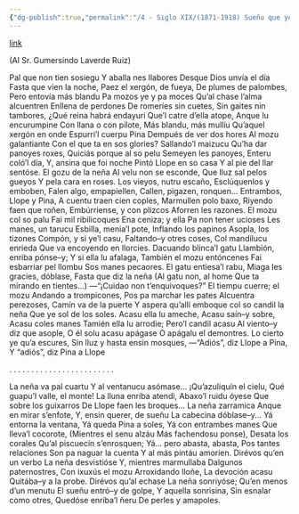 ```yaml
---
{"dg-publish":true,"permalink":"/4 - Siglo XIX/(1871-1918) Sueñu que ye vida/","tags":["#Siglo_19","central","Félix_López_del_Vallado","escrito","Oviedo","poema"]}
---
```


[link](https://asturies.com/cavedaynava/sueniuqueyevida.txt)

(Al Sr. Gumersindo Laverde Ruiz)
 
Pal que non tien sosiegu
Y aballa nes llabores
Desque Dios unvía el día
Fasta que vien la noche,
Paez el xergón, de fueya,
De plumes de palombes,
Pero entovía más blandu
Pa mozos ye y pa moces
Qu’al chase l’alma alcuentren
Enllena de perdones
De romeríes sin cuetes,
Sin gaites nin tambores,
¿Qué reina habrá endayuri
Que’l catre d’ella atope,
Anque lu encurumpine
Con llana o con pilote,
Más blandu, más mullíu
Qu’aquel xergón en onde
Espurri’l cuerpu Pina
Dempués de ver dos hores
Al mozu galantiante
Con el que ta en sos glories?
Sallando’l maizucu
Qu’ha dar panoyes roxes,
Quiciás porque al so pelu
Semeyen les panoyes,
Enteru coló’l día,
Y, ansina que foi noche
Pintó Llope en so casa
Y al pie del llar sentóse.
El gozu de la neña
Al velu non se esconde,
Que lluz sal pelos gueyos
Y pela cara en roses.
Los vieyos, nutru escaño,
Esclúquenlos y emboben,
Falen algo, empapiellen,
Callen, pigazen, ronquen...
Entrambos, Llope y Pina,
A cuentu traen cien coples,
Marmullen polo baxo,
Riyendo faen que roñen,
Embúrriense, y con plizcos
Aforren les razones.
El mozu col so palu
Fai mil ribilicoques
Ena ceniza; y ella
Pa non tener ucioses
Les manes, un tarucu
Esbilla, menia’l pote,
Inflando los papinos
Asopla, los tizones
Compón, y si ye’l casu,
Faltando–y otres coses,
Col mandilucu enrieda
Que va encoyendo en llorcies.
Dacuando blinca’l gatu
Llambión, enriba pónse–y;
Y si ella lu afalaga,
También el mozu entóncenes
Fai esbarriar pel llombu
Sos manes pecaores.
El gatu entiesa’l rabu,
Miaga les gracies, dóblase,
Fasta que diz la neña
(Al gatu non, al home
Que ta mirando en tientes...)
—“¡Cuidao non t’enquivoques?”
El tiempu cuerre; el mozu
Andando a trompicones,
Pos pa marchar les pates
Alcuentra perezoses,
Camín va de la puerte
Y aspera qu’allí emboque
col so candil la neña
Que ye sol de los soles.
Acasu ella lu ameche,
Acasu saín–y sobre,
Acasu coles manes
Tamién ella lu arrodie;
Pero’l candil acasu
Al viento–y diz que asople,
O él solu acasu apágase
O apágalu el demontres.
Lo cierto ye qu’a escures,
Sin lluz y hasta ensin mosques,
—“Adiós”, diz Llope a Pina,
Y “adiós”, diz Pina a Llope
 
. . . . . . . . . . . . . . . . . . . . . . . .
 
La neña va pal cuartu
Y al ventanucu asómase...
¡Qu’azuliquín el cielu,
Qué guapu’l valle, el monte!
La lluna enriba atendi,
Abaxo’l ruidu óyese
Que sobre los guixarros
De Llope faen les broques...
La neña zarramica
Anque en mirar s’enfote,
Y, ensin querer, de sueñu
La cabecina dóblase–y...
Yá entorna la ventana,
Yá queda Pina a soles,
Yá con entrambes manes
Que lleva’l cocorote,
(Mientres el senu alzáu
Más fachendosu ponse),
Desata los corales
Qu’al piscuecín s’enrosquen;
Yá... pero abasta, abasta,
Pos tantes relaciones
Son pa naguar la cuenta
Y al más pintáu amorien.
Dirévos qu’en un verbo
La neña desvistióse
Y, mientres marmullaba
Dalgunos paternostres,
Con ixuxús el mozu
Arroxidando lloñe,
La devoción acasu
Quitába–y a la probe.
Dirévos qu’al echase
La neña sonriyóse;
Qu’en menos d’un menutu
El sueñu entró–y de golpe,
Y aquella sonrisina,
Sin esnalar como otres,
Quedóse enriba’l ñeru
De perles y amapoles.